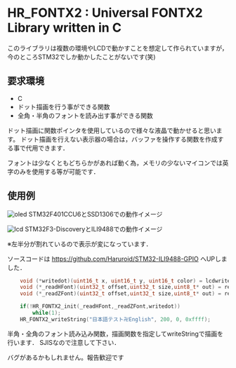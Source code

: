 # HR_FONTX2 : Universal FONTX2 Library written in C
このライブラリは複数の環境やLCDで動かすことを想定して作られていますが，今のところSTM32でしか動かしたことがないです(笑)

## 要求環境
- C
- ドット描画を行う事ができる関数
- 全角・半角のフォントを読み出す事ができる関数

ドット描画に関数ポインタを使用しているので様々な液晶で動かせると思います。
ドット描画を行えない表示器の場合は，バッファを操作する関数を作成する事で代用できます．

フォントは少なくともどちらかがあれば動く為，メモリの少ないマイコンでは英字のみを使用する等が可能です．

## 使用例
![oled](https://user-images.githubusercontent.com/13781980/167238118-de0f574b-ad0f-448c-a0b9-42d05f32bdf1.jpg)
STM32F401CCU6とSSD1306での動作イメージ

![lcd](https://user-images.githubusercontent.com/13781980/167238163-648adac6-cf12-4e46-b360-a61b0e45b07d.jpg)
STM32F3-DiscoveryとILI9488での動作イメージ

※左半分が割れているので表示が変になっています．

ソースコードは
https://github.com/Haruroid/STM32-ILI9488-GPIO
へUPしました．

```c
	void (*writedot)(uint16_t x, uint16_t y, uint16_t color) = lcdwrite;
	void (*_readHFont)(uint32_t offset,uint32_t size,uint8_t* out) = readH;
	void (*_readZFont)(uint32_t offset,uint32_t size,uint8_t* out) = readZ;

	if(!HR_FONTX2_init(_readHFont,_readZFont,writedot))
		while(1);
	HR_FONTX2_writeString("日本語テスト卍English", 200, 0, 0xffff);
```
半角・全角のフォント読み込み関数，描画関数を指定してwriteStringで描画を行います．
SJISなので注意して下さい．

バグがあるかもしれません。報告歓迎です
